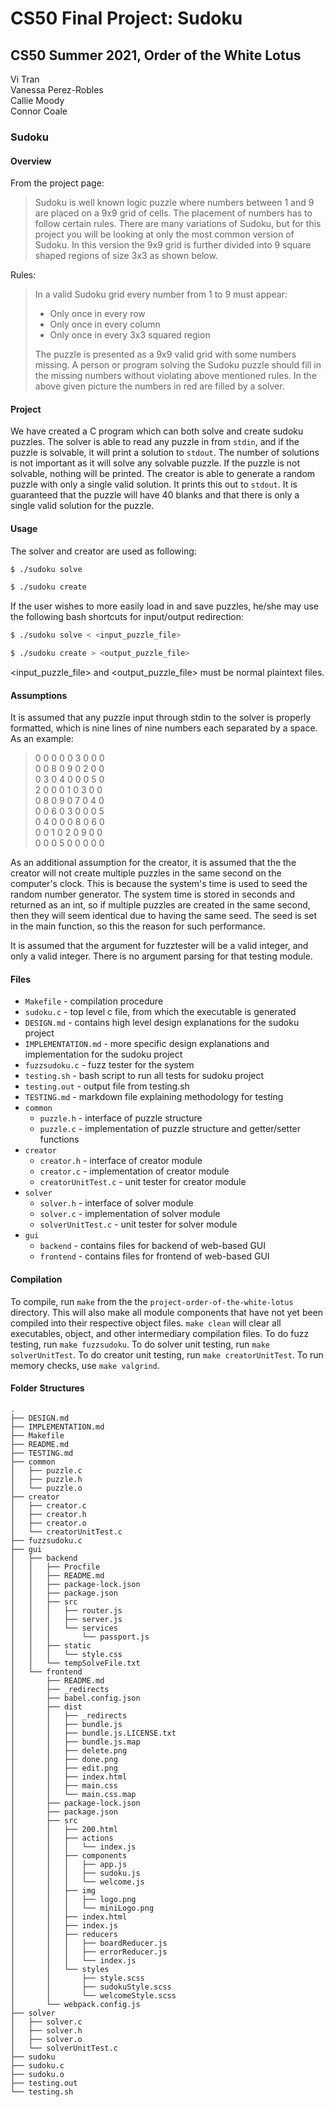 # CS50 Final Project: Sudoku
## CS50 Summer 2021, Order of the White Lotus
Vi Tran    
Vanessa Perez-Robles    
Callie Moody    
Connor Coale    

### Sudoku 
#### Overview
From the project page: 
> Sudoku is well known logic puzzle where numbers between 1 and 9 are placed on a 9x9 grid of cells. The placement of numbers has to follow certain rules. There are many variations of Sudoku, but for this project you will be looking at only the most common version of Sudoku. In this version the 9x9 grid is further divided into 9 square shaped regions of size 3x3 as shown below.

Rules:
> In a valid Sudoku grid every number from 1 to 9 must appear: 
>    
> - Only once in every row    
> - Only once in every column    
> - Only once in every 3x3 squared region
> 
> The puzzle is presented as a 9x9 valid grid with some numbers missing. A person or program solving the Sudoku puzzle should fill in the missing numbers without violating above mentioned rules. In the above given picture the numbers in red are filled by a solver.    

#### Project
We have created a C program which can both solve and create sudoku puzzles. The solver is able to read any puzzle in from `stdin`, and if the puzzle is solvable, it will print a solution to `stdout`. The number of solutions is not important as it will solve any solvable puzzle. If the puzzle is not solvable, nothing will be printed. The creator is able to generate a random puzzle with only a single valid solution. It prints this out to `stdout`. It is guaranteed that the puzzle will have 40 blanks and that there is only a single valid solution for the puzzle.

#### Usage
The solver and creator are used as following: 
```bash
$ ./sudoku solve

$ ./sudoku create
```

If the user wishes to more easily load in and save puzzles, he/she may use the following bash shortcuts for input/output redirection:
```bash
$ ./sudoku solve < <input_puzzle_file>

$ ./sudoku create > <output_puzzle_file>
```
\<input_puzzle_file\> and \<output_puzzle_file\> must be normal plaintext files.

#### Assumptions
It is assumed that any puzzle input through stdin to the solver is properly formatted, which is nine lines of nine numbers each separated by a space. As an example: 
> 0 0 0 0 0 3 0 0 0    
0 0 8 0 9 0 2 0 0    
0 3 0 4 0 0 0 5 0    
2 0 0 0 1 0 3 0 0    
0 8 0 9 0 7 0 4 0    
0 0 6 0 3 0 0 0 5    
0 4 0 0 0 8 0 6 0    
0 0 1 0 2 0 9 0 0    
0 0 0 5 0 0 0 0 0    

As an additional assumption for the creator, it is assumed that the the creator will not create multiple puzzles in the same second on the computer's clock. This is because the system's time is used to seed the random number generator. The system time is stored in seconds and returned as an int, so if multiple puzzles are created in the same second, then they will seem identical due to having the same seed. The seed is set in the main function, so this the reason for such performance.

It is assumed that the argument for fuzztester will be a valid integer, and only a valid integer. There is no argument parsing for that testing module.

#### Files
- `Makefile` - compilation procedure
- `sudoku.c` - top level c file, from which the executable is generated
- `DESIGN.md` - contains high level design explanations for the sudoku project
- `IMPLEMENTATION.md` - more specific design explanations and implementation for the sudoku project
- `fuzzsudoku.c` - fuzz tester for the system
- `testing.sh` - bash script to run all tests for sudoku project
- `testing.out` - output file from testing.sh
- `TESTING.md` - markdown file explaining methodology for testing
- `common`
    - `puzzle.h` - interface of puzzle structure
    - `puzzle.c` - implementation of puzzle structure and getter/setter functions
- `creator`
    - `creator.h` - interface of creator module
    - `creator.c` - implementation of creator module
    - `creatorUnitTest.c` - unit tester for creator module
- `solver`
    - `solver.h` - interface of solver module
    - `solver.c` - implementation of solver module
    - `solverUnitTest.c` - unit tester for solver module
- `gui`
    - `backend` - contains files for backend of web-based GUI
    - `frontend` - contains files for frontend of web-based GUI

#### Compilation
To compile, run `make` from the the `project-order-of-the-white-lotus` directory. This will also make all module components that have not yet been compiled into their respective object files. `make clean` will clear all executables, object, and other intermediary compilation files. 
To do fuzz testing, run `make fuzzsudoku`. To do solver unit testing, run `make solverUnitTest`. To do creator unit testing, run `make creatorUnitTest`. To run memory checks, use `make valgrind`.

#### Folder Structures
```
.
├── DESIGN.md
├── IMPLEMENTATION.md
├── Makefile
├── README.md
├── TESTING.md
├── common
│   ├── puzzle.c
│   ├── puzzle.h
│   └── puzzle.o
├── creator
│   ├── creator.c
│   ├── creator.h
│   ├── creator.o
│   └── creatorUnitTest.c
├── fuzzsudoku.c
├── gui
│   ├── backend
│   │   ├── Procfile
│   │   ├── README.md
│   │   ├── package-lock.json
│   │   ├── package.json
│   │   ├── src
│   │   │   ├── router.js
│   │   │   ├── server.js
│   │   │   └── services
│   │   │       └── passport.js
│   │   ├── static
│   │   │   └── style.css
│   │   └── tempSolveFile.txt
│   └── frontend
│       ├── README.md
│       ├── _redirects
│       ├── babel.config.json
│       ├── dist
│       │   ├── _redirects
│       │   ├── bundle.js
│       │   ├── bundle.js.LICENSE.txt
│       │   ├── bundle.js.map
│       │   ├── delete.png
│       │   ├── done.png
│       │   ├── edit.png
│       │   ├── index.html
│       │   ├── main.css
│       │   └── main.css.map
│       ├── package-lock.json
│       ├── package.json
│       ├── src
│       │   ├── 200.html
│       │   ├── actions
│       │   │   └── index.js
│       │   ├── components
│       │   │   ├── app.js
│       │   │   ├── sudoku.js
│       │   │   └── welcome.js
│       │   ├── img
│       │   │   ├── logo.png
│       │   │   └── miniLogo.png
│       │   ├── index.html
│       │   ├── index.js
│       │   ├── reducers
│       │   │   ├── boardReducer.js
│       │   │   ├── errorReducer.js
│       │   │   └── index.js
│       │   └── styles
│       │       ├── style.scss
│       │       ├── sudokuStyle.scss
│       │       └── welcomeStyle.scss
│       └── webpack.config.js
├── solver
│   ├── solver.c
│   ├── solver.h
│   ├── solver.o
│   └── solverUnitTest.c
├── sudoku
├── sudoku.c
├── sudoku.o
├── testing.out
└── testing.sh
```



